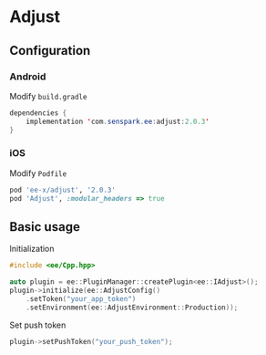 # Adjust
## Configuration
### Android
Modify `build.gradle`
```java
dependencies {
    implementation 'com.senspark.ee:adjust:2.0.3'
}
```

### iOS
Modify `Podfile`
```ruby
pod 'ee-x/adjust', '2.0.3'
pod 'Adjust', :modular_headers => true
```

## Basic usage
Initialization
```cpp
#include <ee/Cpp.hpp>

auto plugin = ee::PluginManager::createPlugin<ee::IAdjust>();
plugin->initialize(ee::AdjustConfig()
    .setToken("your_app_token")
    .setEnvironment(ee::AdjustEnvironment::Production));
```

Set push token
```cpp
plugin->setPushToken("your_push_token");
```